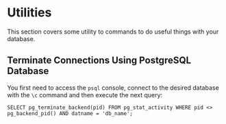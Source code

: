 # Utilities

This section covers some utility to commands to do useful things with your database.

## Terminate Connections Using PostgreSQL Database

You first need to access the `psql` console, connect to the desired database with the `\c` command and then execute the next query:

    SELECT pg_terminate_backend(pid) FROM pg_stat_activity WHERE pid <> pg_backend_pid() AND datname = 'db_name';
    
